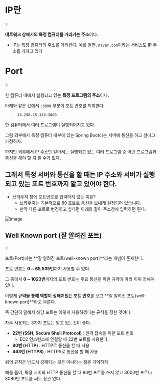 # IP란

<aside>
💡

**네트워크 상에서의 특정 컴퓨터를 가리키는 주소**이다.

</aside>

- IP는 특정 컴퓨터의 주소를 가리킨다. 예를 들면, `naver.com`이라는 서비스도 IP 주소를 가지고 있다

# Port

<aside>
💡

한 컴퓨터 내에서 실행되고 있는 **특정 프로그램의 주소**이다.

</aside>

아래와 같은 값에서 `:3000` 부분이 포트 번호를 의미한다. 

> **`13.250.15.132:3000`**
> 

한 컴퓨터에서 여러 프로그램이 실행되어지고 있다.

그럼 외부에서 특정 컴퓨터 내부에 있는 Spring Boot라는 서버에 통신을 하고 싶다고 가정하자.

 하지만 외부에서 IP 주소만 알아서는 실행되고 있는 여러 프로그램 중 어떤 프로그램과 통신을 해야 할 지 알 수가 없다. 

## 그래서 특정 서버와 통신을 할 때는 **IP 주소**와 서버가 실행되고 있는 **포트 번호**까지 알고 있어야 한다.

- 브라우저 창에 포트번호를 입력하지 않는 이유?
    - 브라우저는 기본적으로 80 포트로 통신을 보내게 설정되어 있습니다.
    - 만약 다른 포트로 변경하고 싶다면 아래와 같이 주소창에 입력하면 된다.
    

![image](https://github.com/user-attachments/assets/8979a739-6e88-4228-8d78-4fa0b06d63ae)


## Well Known port (잘 알려진 포트)

<aside>
💡

포트(Port)에는 **잘 알려진 포트(well-known port)**라는 개념이 존재한다. 

</aside>

포트 번호는 **0 ~ 65,535번**까지 사용할 수 있다. 

그 중에서 **0 ~ 1023번**까지의 포트 번호는 주요 통신을 위한 규약에 따라 이미 정해져 있다. 

이렇게 **규약을 통해 역할이 정해져있는 포트 번호**를 보고 **잘 알려진 포트(well-known port)**라고 부른다. 

즉 간단히 말해서 해당 포트는 이렇게 사용하겠다는 규칙을 정한 것이다.

자주 사용되는 3가지 포트는 알고 있는것이 좋다.

- **22번 (SSH, Secure Shell Protocol)** : 원격 접속을 위한 포트 번호
    - EC2 인스턴스에 연결할 때 22번 포트를 사용한다.
- **80번 (HTTP)** : HTTP로 통신을 할 때 사용
- **443번 (HTTPS)** : HTTPS로 통신을 할 때 사용

위의 규칙은 반드시 강제되는 것은 아니라는 점을 기억하자 

 예를 들어, 특정 서버와 HTTP 통신을 할 때 80번 포트를 쓰지 않고 3000번 포트나 8080번 포트를 써도 상관 없다.
